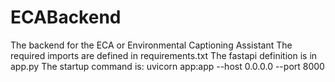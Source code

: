 # ECABackend
The backend for the ECA or Environmental Captioning Assistant
The required imports are defined in requirements.txt
The fastapi definition is in app.py
The startup command is: uvicorn app:app --host 0.0.0.0 --port 8000
